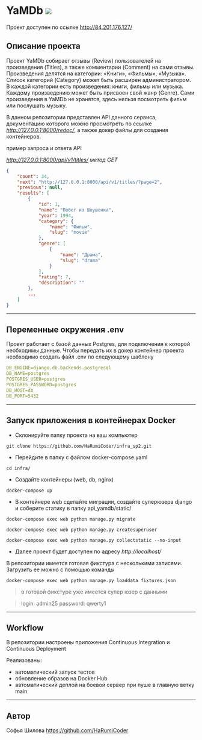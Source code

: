 # YaMDb ![](https://github.com/HaRumiCoder/yamdb_final/actions/workflows/yamdb_workflow.yml/badge.svg)

Проект доступен по ссылке http://84.201.176.127/

## Описание проекта

Проект YaMDb собирает отзывы (Review) пользователей на произведения (Titles), а также комментарии (Comment) на сами отзывы. Произведения делятся на категории: «Книги», «Фильмы», «Музыка». Список категорий (Category) может быть расширен администратором. В каждой категории есть произведения: книги, фильмы или музыка. Каждому произведению может быть присвоен свой жанр (Genre). Сами произведения в YaMDb не хранятся, здесь нельзя посмотреть фильм или послушать музыку. 

В данном репозитории представлен API данного сервиса, документацию которого можно просмотреть по ссылке *http://127.0.0.1:8000/redoc/*, а также докер файлы для создания контейнеров.

пример запроса и ответа API

*http://127.0.0.1:8000/api/v1/titles/ метод GET*

```json
{
    "count": 34,
    "next": "http://127.0.0.1:8000/api/v1/titles/?page=2",
    "previous": null,
    "results": [
        {
            "id": 1,
            "name": "Побег из Шоушенка",
            "year": 1994,
            "category": {
                "name": "Фильм",
                "slug": "movie"
            },
            "genre": [
                {
                    "name": "Драма",
                    "slug": "drama"
                }
            ],
            "rating": 7,
            "description": ""
        },
        ...
    ]
}
```


____
## Переменные окружения .env

Проект работает с базой данных Postgres, для подключения к которой необходимы данные.
Чтобы передать их в докер контейнер проекта необходимо создать файл .env по следующему шаблону

```yaml
DB_ENGINE=django.db.backends.postgresql
DB_NAME=postgres
POSTGRES_USER=postgres
POSTGRES_PASSWORD=postgres
DB_HOST=db
DB_PORT=5432
```


____
## Запуск приложения в контейнерах Docker

- Склонируйте папку проекта на ваш компьютер

``` git clone https://github.com/HaRumiCoder/infra_sp2.git ```

- Перейдите в папку с файлом docker-compose.yaml

``` cd infra/ ```

- Создайте контейнеры (web, db, nginx)

``` docker-compose up ```

- В контейнере web сделайте миграции, создайте суперюзера django и соберите статику в папку api_yamdb/static/

``` docker-compose exec web python manage.py migrate ```

``` docker-compose exec web python manage.py createsuperuser ```

``` docker-compose exec web python manage.py collectstatic --no-input ```

- Далее проект будет доступен по адресу *http://localhost/*

В репозитории имеется готовая фикстура с несколькими записями. Загрузить ее можно с помощью команды

``` docker-compose exec web python manage.py loaddata fixtures.json ```

> в готовой фикстуре уже имеется супер юзер с данными

> login: admin25
> password: qwerty1



____
## Workflow 

В репозитории настроены приложения Continuous Integration и Continuous Deployment

Реализованы:

- автоматический запуск тестов
- обновление образов на Docker Hub
- автоматический деплой на боевой сервер при пуше в главную ветку main

___
## Автор

Софья Шилова https://github.com/HaRumiCoder
